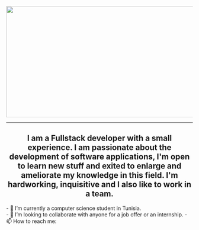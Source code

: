 <div align="center">
  <img src="https://media.giphy.com/media/dWesBcTLavkZuG35MI/giphy.gif" width="600" height="300"/>
</div>

---

<div align="center">
  <h2>
  I am a Fullstack developer with a small experience. I am passionate about the development of software applications, I'm open to learn new stuff and exited to enlarge     and ameliorate my knowledge in this field. I'm hardworking, inquisitive and I also like to work in a team. 
  </h2>
</div>
- 🌱 I’m currently a computer science student in Tunisia. <br>
- 👯 I’m looking to collaborate with anyone for a job offer or an internship.
- 📫 How to reach me:
<br>
